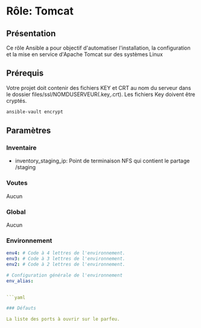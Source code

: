 # Rôle: Tomcat

## Présentation

Ce rôle Ansible a pour objectif d'automatiser l'installation, la configuration et la mise en service d'Apache Tomcat sur des systèmes Linux


## Prérequis

Votre projet doit contenir des fichiers KEY et CRT au nom du serveur dans le dossier files/ssl/NOMDUSERVEUR(.key,.crt). Les fichiers Key doivent être cryptés.

```bash
ansible-vault encrypt 
```

## Paramètres

### Inventaire

* inventory_staging_ip: Point de terminaison NFS qui contient le partage /staging

### Voutes

Aucun

### Global
Aucun

### Environnement

```yaml
env4: # Code à 4 lettres de l'environnement.
env3: # Code à 3 lettres de l'environnement.
env2: # Code à 2 lettres de l'environnement.

# Configuration générale de l'environnement
env_alias:
 

```yaml

### Défauts

La liste des ports à ouvrir sur le parfeu.
